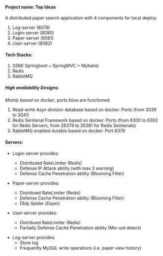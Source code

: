 #### Project name: Top Ideas

A distributed paper search application with 4 components for local deploy:

1. Log-server (8079)
2. Login-server (8080)
3. Paper-server (8081)
4. User-server (8082)

#### Tech Stacks:

1. SSM( Springboot + SpringMVC + Mybatis)
2. Redis
3. RabbitMQ

##### High availability Designs:

*Mainly based on docker*, ports blow are functioned.

1. Read-wirte Asyn division database based on docker: Ports (from 3039 to 3041)
2. Redis Sentienal Framework based on docker: Ports (from 6300 to 6302 for Redis Servers, from 26379 to 26381 for Redis Sentienals)
3. RabbitMQ enabled durable based on docker: Port 6379

#### Servers:

* Login-server provides:
    * Distributed RateLimiter (Redis)
    * Defense IP Attack ability (with max 3 warning)
    * Defense Cache Penetration ability (Blooming Filter)

* Paper-server provides:
    * Distribued RateLimiter (Redis)
    * Defense Cache Penetration ability (Blooming Filter)
    * Dblp Spider (*Exper*)
* User-server provides:
    * Distribued RateLimiter (Redis)
    * Partially Defense Cache Penetration ability (Min-uid detect)

- Log-server provides:
    - Store log
    - Frequently MySQL write operations (i.e. paper view history)